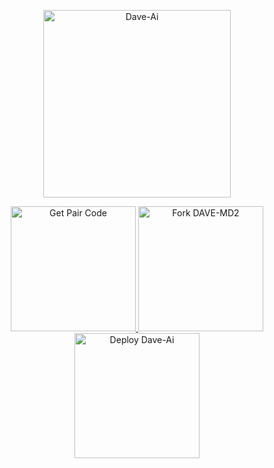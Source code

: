 <p align="center">
  <img src="https://files.catbox.moe/ty9xvk.jpg" alt="Dave-Ai" width="300"/>
</p>

<p align="center">
  <a href="https://dave-sessions.onrender.com/pair/">
    <img src="https://img.shields.io/badge/Get-Pair_Code-purple?style=for-the-badge&logo=whatsapp" alt="Get Pair Code" width="200">
  </a>

  <a href="https://github.com/gifteddevsmd/DAVE-MD2/fork">
    <img src="https://img.shields.io/badge/Fork-Dave--md-blue?style=for-the-badge&logo=github" alt="Fork DAVE-MD2" width="200">
  </a>

  <a href="https://vercel-eta-snowy.vercel.app/">
    <img src="https://img.shields.io/badge/Deploy-DAVE--MD2-green?style=for-the-badge&logo=heroku" alt="Deploy Dave-Ai" width="200">
  </a>
</p>